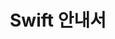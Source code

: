 ---
layout: default
title: Swift 안내서
nav_order: 3
has_children: true
permalink: docs/language-guide
---